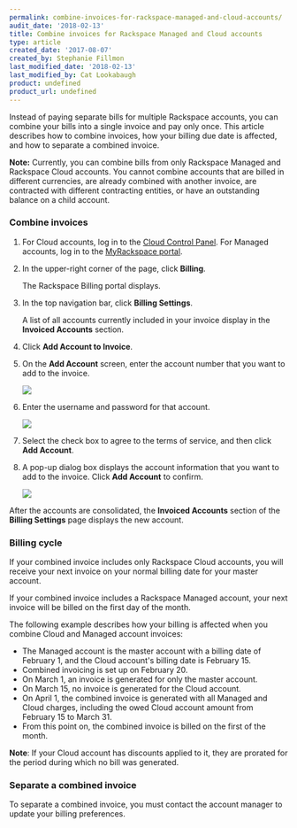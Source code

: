 ```yaml
---
permalink: combine-invoices-for-rackspace-managed-and-cloud-accounts/
audit_date: '2018-02-13'
title: Combine invoices for Rackspace Managed and Cloud accounts
type: article
created_date: '2017-08-07'
created_by: Stephanie Fillmon
last_modified_date: '2018-02-13'
last_modified_by: Cat Lookabaugh
product: undefined
product_url: undefined
---
```


Instead of paying separate bills for multiple Rackspace accounts, you can combine your bills into a single invoice and pay only once. This article describes how to combine invoices, how your billing due date is affected, and how to separate a combined invoice.

**Note:** Currently, you can combine bills from only Rackspace Managed and Rackspace Cloud accounts. You cannot combine accounts that are billed in different currencies, are already combined with another invoice, are contracted with different contracting entities, or have an outstanding balance on a child account.

### Combine invoices

1. For Cloud accounts, log in to the [Cloud Control Panel](https://mycloud.rackspace.com/). For Managed accounts, log in to the [MyRackspace portal](https://my.rackspace.com/).
2. In the upper-right corner of the page, click **Billing**.

   The Rackspace Billing portal displays.

3. In the top navigation bar, click **Billing Settings**.

   A list of all accounts currently included in your invoice display in the **Invoiced Accounts** section.

4. Click **Add Account to Invoice**.

5. On the **Add Account** screen, enter the account number that you want to add to the invoice.

   <img src="{% asset_path general/combine-invoices-for-rackspace-managed-and-cloud-accounts/add-account.png %}" />

6. Enter the username and password for that account.

   <img src="{% asset_path general/combine-invoices-for-rackspace-managed-and-cloud-accounts/add-account-details.png %}" />

7. Select the check box to agree to the terms of service, and then click **Add Account**.

8. A pop-up dialog box displays the account information that you want to add to the invoice. Click **Add Account** to confirm.

   <img src="{% asset_path general/combine-invoices-for-rackspace-managed-and-cloud-accounts/confirm-add-account.png %}" />

After the accounts are consolidated, the **Invoiced Accounts** section of the **Billing Settings** page displays the new account.

### Billing cycle

If your combined invoice includes only Rackspace Cloud accounts, you will receive your next invoice on your normal billing date for your master account.

If your combined invoice includes a Rackspace Managed account, your next invoice will be billed on the first day of the month.

The following example describes how your billing is affected when you combine Cloud and Managed account invoices:

- The Managed account is the master account with a billing date of February 1, and the Cloud account's billing date is February 15.
- Combined invoicing is set up on February 20.
- On March 1, an invoice is generated for only the master account.
- On March 15, no invoice is generated for the Cloud account.
- On April 1, the combined invoice is generated with all Managed and Cloud charges, including the owed Cloud account amount from February 15 to March 31.
- From this point on, the combined invoice is billed on the first of the month.

**Note**: If your Cloud account has discounts applied to it, they are prorated for the period during which no bill was generated.

### Separate a combined invoice

To separate a combined invoice, you must contact the account manager to update your billing preferences.
